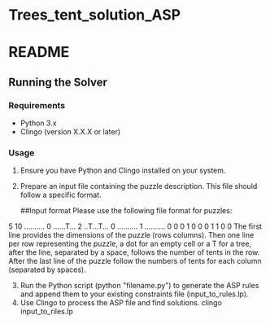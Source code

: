 # Trees_tent_solution_ASP

# README

## Running the Solver

### Requirements
- Python 3.x
- Clingo (version X.X.X or later)

### Usage
1. Ensure you have Python and Clingo installed on your system.
2. Prepare an input file containing the puzzle description. This file should follow a specific format.

   
   ##Input format
Please use the following file format for puzzles:

5 10
.......... 0
......T... 2
..T...T... 0
.......... 1
.......... 0
0 0 1 0 0 0 1 1 0 0
The first line provides the dimensions of the puzzle (rows columns). Then one line per row representing the puzzle, a dot for an empty cell or a T for a tree, after the line, separated by a space, follows the number of tents in the row. After the last line of the puzzle follow the numbers of tents for each column (separated by spaces).


3. Run the Python script (python "filename.py") to generate the ASP rules and append them to your existing constraints file (input_to_rules.lp).
4. Use Clingo to process the ASP file and find solutions.
    clingo input_to_riles.lp

